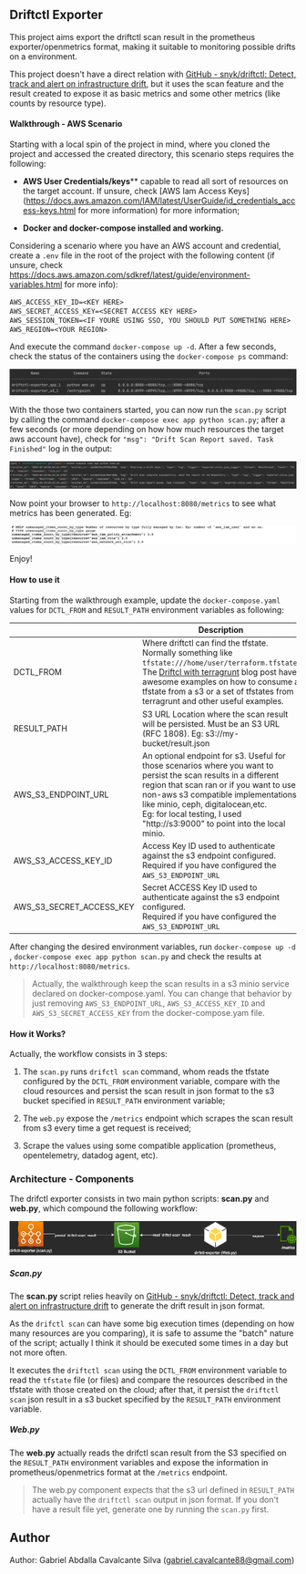 ## Driftctl Exporter

This project aims export the driftctl scan result in the prometheus exporter/openmetrics format, making it suitable to monitoring possible drifts on a environment.

This project doesn't have a direct relation with [GitHub - snyk/driftctl: Detect, track and alert on infrastructure drift](https://github.com/snyk/driftctl), but it uses the scan feature and the result created to expose it as basic metrics and some other metrics (like counts by resource type).

#### Walkthrough - AWS Scenario

Starting with a local spin of the project in mind,  where you cloned the project and accessed the created directory, this scenario steps requires the following:

* **AWS User Credentials/keys**** capable to read all sort of resources on the target account. If unsure, check [AWS Iam Access Keys](https://docs.aws.amazon.com/IAM/latest/UserGuide/id_credentials_access-keys.html for more information) for more information;

* **Docker and docker-compose installed and working.**

Considering a scenario where you have an AWS account and credential, create a `.env` file in the root of the project with the following content (if unsure, check https://docs.aws.amazon.com/sdkref/latest/guide/environment-variables.html for more info):

```env
AWS_ACCESS_KEY_ID=<KEY HERE>
AWS_SECRET_ACCESS_KEY=<SECRET ACCESS KEY HERE>
AWS_SESSION_TOKEN=<IF YOURE USING SSO, YOU SHOULD PUT SOMETHING HERE>
AWS_REGION=<YOUR REGION>
```

And execute the command `docker-compose up -d`. After a few seconds, check the status of the containers using the `docker-compose ps` command:

![](docs/2022-02-25-16-18-38-image.png)

With the those two containers started, you can now run the `scan.py` script by calling the command `docker-compose exec app python scan.py`; after a few seconds (or more depending on how how much resources the target aws account have), check for `"msg": "Drift Scan Report saved. Task Finished"` log in the output:

![](docs/2022-02-25-17-03-14-image.png)

Now point your browser to `http://localhost:8080/metrics` to see what metrics has been generated. Eg:

![](docs/2022-02-25-17-05-35-image.png)

Enjoy!

#### How to use it

Starting from the walkthrough example, update the `docker-compose.yaml`  values for  `DCTL_FROM` and `RESULT_PATH` environment variables as following:

|                          | Description                                                                                                                                                                                                                                                                                                                           | Required | Default |
| ------------------------ | ------------------------------------------------------------------------------------------------------------------------------------------------------------------------------------------------------------------------------------------------------------------------------------------------------------------------------------- | -------- | ------- |
| DCTL_FROM                | Where driftctl can find the tfstate. Normally something like `tfstate:///home/user/terraform.tfstate`. The [Driftcl with terragrunt](https://driftctl.com/how-to-use-driftctl-with-terragrunt/) blog post have awesome examples on how to consume a tfstate from a s3 or a set of tfstates from terragrunt and other useful examples. | Yes      | N/A     |
| RESULT_PATH              | S3 URL Location where the scan result will be persisted. Must be an S3 URL (RFC 1808). Eg: s3://my-bucket/result.json                                                                                                                                                                                                                 | **Yes**  | N/A     |
| AWS_S3_ENDPOINT_URL      | An optional endpoint for s3. Useful for those scenarios where you want to persist the scan results in a different region that scan ran or if you want to use non-aws s3 compatible implementations, like minio, ceph, digitalocean,etc. <br/>Eg: for local testing, I used "http://s3:9000" to point into the local minio.            | No*      | None    |
| AWS_S3_ACCESS_KEY_ID     | Access Key ID used to authenticate against the s3 endpoint configured. <br/>Required if you have configured the `AWS_S3_ENDPOINT_URL`                                                                                                                                                                                                 | No*      | None    |
| AWS_S3_SECRET_ACCESS_KEY | Secret ACCESS Key ID used to authenticate against the s3 endpoint configured.<br/>Required if you have configured the `AWS_S3_ENDPOINT_URL`                                                                                                                                                                                           | No*      | None    |

After changing the desired environment variables, run `docker-compose up -d` , `docker-compose exec app python scan.py` and check the results at `http://localhost:8080/metrics`.

> Actually, the walkthrough keep the scan results in a s3 minio service declared on docker-compose.yaml. You can change that behavior by just removing  `AWS_S3_ENDPOINT_URL`, `AWS_S3_ACCESS_KEY_ID` and `AWS_S3_SECRET_ACCESS_KEY` from the docker-compose.yam file.

#### How it Works?

Actually, the workflow consists in 3 steps:

1. The `scan.py` runs `drifctl scan` command, whom reads the tfstate configured by the `DCTL_FROM` environment variable, compare with the cloud resources and persist the scan result in json format to the s3 bucket specified in `RESULT_PATH` environment variable;

2. The `web.py` expose the `/metrics` endpoint which scrapes the scan result from s3 every time a get request is received;

3. Scrape the values using some compatible application (prometheus, opentelemetry, datadog agent, etc).

### Architecture - Components

The drifctl exporter consists in two main python scripts: **scan.py** and **web.py**, which compound the following workflow:

![drifctl_exporter](docs/drifctl_exporter.png)

##### Scan.py

The **scan.py** script relies heavily on [GitHub - snyk/driftctl: Detect, track and alert on infrastructure drift](https://github.com/snyk/driftctl) to generate the drift result in json format.

As the `drifctl scan` can have some big execution times (depending on how many resources are you comparing), it is safe to assume the "batch" nature of the script; actually I think it should be executed some times in a day but not more often.

It executes the `driftctl scan` using the `DCTL_FROM` environment variable to read the `tfstate` file (or files) and compare the resources described in the tfstate with those created on the cloud; after that, it persist the `driftctl scan` json result in a s3 bucket specified by the `RESULT_PATH` environment variable.

##### Web.py

The **web.py** actually reads the drifctl scan result from the S3 specified on the  `RESULT_PATH` environment variables and expose the information in prometheus/openmetrics format at the `/metrics` endpoint.

> The web.py component expects that the s3 url defined in `RESULT_PATH` actually have the `driftctl scan` output in json format. If you don't have a result file yet, generate one by running the `scan.py` first.

Author
------

Author: Gabriel Abdalla Cavalcante Silva (gabriel.cavalcante88@gmail.com)
